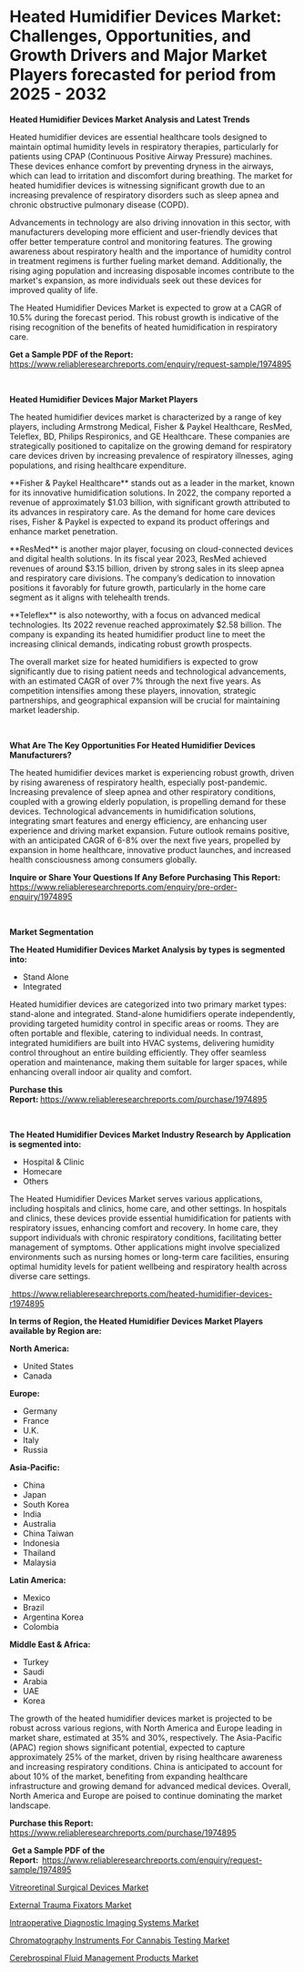 <p><h1>Heated Humidifier Devices Market: Challenges, Opportunities, and Growth Drivers and Major Market Players forecasted for period from 2025 - 2032</h1></p><p><strong>Heated Humidifier Devices Market Analysis and Latest Trends</strong></p>
<p><p>Heated humidifier devices are essential healthcare tools designed to maintain optimal humidity levels in respiratory therapies, particularly for patients using CPAP (Continuous Positive Airway Pressure) machines. These devices enhance comfort by preventing dryness in the airways, which can lead to irritation and discomfort during breathing. The market for heated humidifier devices is witnessing significant growth due to an increasing prevalence of respiratory disorders such as sleep apnea and chronic obstructive pulmonary disease (COPD). </p><p>Advancements in technology are also driving innovation in this sector, with manufacturers developing more efficient and user-friendly devices that offer better temperature control and monitoring features. The growing awareness about respiratory health and the importance of humidity control in treatment regimens is further fueling market demand. Additionally, the rising aging population and increasing disposable incomes contribute to the market's expansion, as more individuals seek out these devices for improved quality of life.</p><p>The Heated Humidifier Devices Market is expected to grow at a CAGR of 10.5% during the forecast period. This robust growth is indicative of the rising recognition of the benefits of heated humidification in respiratory care.</p></p>
<p><strong>Get a Sample PDF of the Report:&nbsp;</strong> <a href="https://www.reliableresearchreports.com/enquiry/request-sample/1974895?utm_campaign=13&utm_medium=2&utm_source=Github&utm_content=ia&utm_term=05032025&utm_id=heated-humidifier-devices">https://www.reliableresearchreports.com/enquiry/request-sample/1974895</a></p>
<p>&nbsp;</p>
<p><strong>Heated Humidifier Devices Major Market Players</strong></p>
<p><p>The heated humidifier devices market is characterized by a range of key players, including Armstrong Medical, Fisher & Paykel Healthcare, ResMed, Teleflex, BD, Philips Respironics, and GE Healthcare. These companies are strategically positioned to capitalize on the growing demand for respiratory care devices driven by increasing prevalence of respiratory illnesses, aging populations, and rising healthcare expenditure.</p><p>**Fisher & Paykel Healthcare** stands out as a leader in the market, known for its innovative humidification solutions. In 2022, the company reported a revenue of approximately $1.03 billion, with significant growth attributed to its advances in respiratory care. As the demand for home care devices rises, Fisher & Paykel is expected to expand its product offerings and enhance market penetration.</p><p>**ResMed** is another major player, focusing on cloud-connected devices and digital health solutions. In its fiscal year 2023, ResMed achieved revenues of around $3.15 billion, driven by strong sales in its sleep apnea and respiratory care divisions. The company’s dedication to innovation positions it favorably for future growth, particularly in the home care segment as it aligns with telehealth trends.</p><p>**Teleflex** is also noteworthy, with a focus on advanced medical technologies. Its 2022 revenue reached approximately $2.58 billion. The company is expanding its heated humidifier product line to meet the increasing clinical demands, indicating robust growth prospects.</p><p>The overall market size for heated humidifiers is expected to grow significantly due to rising patient needs and technological advancements, with an estimated CAGR of over 7% through the next five years. As competition intensifies among these players, innovation, strategic partnerships, and geographical expansion will be crucial for maintaining market leadership.</p></p>
<p>&nbsp;</p>
<p><strong>What Are The Key Opportunities For Heated Humidifier Devices Manufacturers?</strong></p>
<p><p>The heated humidifier devices market is experiencing robust growth, driven by rising awareness of respiratory health, especially post-pandemic. Increasing prevalence of sleep apnea and other respiratory conditions, coupled with a growing elderly population, is propelling demand for these devices. Technological advancements in humidification solutions, integrating smart features and energy efficiency, are enhancing user experience and driving market expansion. Future outlook remains positive, with an anticipated CAGR of 6-8% over the next five years, propelled by expansion in home healthcare, innovative product launches, and increased health consciousness among consumers globally.</p></p>
<p><strong>Inquire or Share Your Questions If Any Before Purchasing This Report:</strong> <a href="https://www.reliableresearchreports.com/enquiry/pre-order-enquiry/1974895?utm_campaign=13&utm_medium=2&utm_source=Github&utm_content=ia&utm_term=05032025&utm_id=heated-humidifier-devices">https://www.reliableresearchreports.com/enquiry/pre-order-enquiry/1974895</a></p>
<p>&nbsp;</p>
<p><strong>Market Segmentation</strong></p>
<p><strong>The Heated Humidifier Devices Market Analysis by types is segmented into:</strong></p>
<p><ul><li>Stand Alone</li><li>Integrated</li></ul></p>
<p><p>Heated humidifier devices are categorized into two primary market types: stand-alone and integrated. Stand-alone humidifiers operate independently, providing targeted humidity control in specific areas or rooms. They are often portable and flexible, catering to individual needs. In contrast, integrated humidifiers are built into HVAC systems, delivering humidity control throughout an entire building efficiently. They offer seamless operation and maintenance, making them suitable for larger spaces, while enhancing overall indoor air quality and comfort.</p></p>
<p><strong>Purchase this Report:&nbsp;</strong><a href="https://www.reliableresearchreports.com/purchase/1974895?utm_campaign=13&utm_medium=2&utm_source=Github&utm_content=ia&utm_term=05032025&utm_id=heated-humidifier-devices">https://www.reliableresearchreports.com/purchase/1974895</a></p>
<p>&nbsp;</p>
<p><strong>The Heated Humidifier Devices Market Industry Research by Application is segmented into:</strong></p>
<p><ul><li>Hospital & Clinic</li><li>Homecare</li><li>Others</li></ul></p>
<p><p>The Heated Humidifier Devices Market serves various applications, including hospitals and clinics, home care, and other settings. In hospitals and clinics, these devices provide essential humidification for patients with respiratory issues, enhancing comfort and recovery. In home care, they support individuals with chronic respiratory conditions, facilitating better management of symptoms. Other applications might involve specialized environments such as nursing homes or long-term care facilities, ensuring optimal humidity levels for patient wellbeing and respiratory health across diverse care settings.</p></p>
<p><a href="https://www.reliableresearchreports.com/heated-humidifier-devices-r1974895?utm_campaign=13&utm_medium=2&utm_source=Github&utm_content=ia&utm_term=05032025&utm_id=heated-humidifier-devices">&nbsp;https://www.reliableresearchreports.com/heated-humidifier-devices-r1974895</a></p>
<p><strong>In terms of Region, the Heated Humidifier Devices Market Players available by Region are:</strong></p>
<p>
    <p> <strong> North America: </strong>
        <ul>
            <li>United States</li>
            <li>Canada</li>
        </ul>
        </p> 
    <p> <strong> Europe: </strong>
        <ul>
            <li>Germany</li>
            <li>France</li>
            <li>U.K.</li>
            <li>Italy</li>
            <li>Russia</li>
        </ul>
        </p> 
    <p> <strong> Asia-Pacific: </strong>
        <ul>
            <li>China</li>
            <li>Japan</li>
            <li>South Korea</li>
            <li>India</li>
            <li>Australia</li>
            <li>China Taiwan</li>
            <li>Indonesia</li>
            <li>Thailand</li>
            <li>Malaysia</li>
        </ul>
        </p> 
    <p> <strong> Latin America: </strong>
        <ul>
            <li>Mexico</li>
            <li>Brazil</li>
            <li>Argentina Korea</li>
            <li>Colombia</li>
        </ul>
        </p> 
    <p> <strong> Middle East & Africa: </strong>
        <ul>
            <li>Turkey</li>
            <li>Saudi</li>
            <li>Arabia</li>
            <li>UAE</li>
            <li>Korea</li>
        </ul>
    </p>
    </p>
<p><p>The growth of the heated humidifier devices market is projected to be robust across various regions, with North America and Europe leading in market share, estimated at 35% and 30%, respectively. The Asia-Pacific (APAC) region shows significant potential, expected to capture approximately 25% of the market, driven by rising healthcare awareness and increasing respiratory conditions. China is anticipated to account for about 10% of the market, benefiting from expanding healthcare infrastructure and growing demand for advanced medical devices. Overall, North America and Europe are poised to continue dominating the market landscape.</p></p>
<p><strong>Purchase this Report: </strong><a href="https://www.reliableresearchreports.com/purchase/1974895?utm_campaign=13&utm_medium=2&utm_source=Github&utm_content=ia&utm_term=05032025&utm_id=heated-humidifier-devices">https://www.reliableresearchreports.com/purchase/1974895</a></p>
<p>&nbsp;<strong>Get a Sample PDF of the Report:&nbsp;&nbsp;</strong><a href="https://www.reliableresearchreports.com/enquiry/request-sample/1974895?utm_campaign=13&utm_medium=2&utm_source=Github&utm_content=ia&utm_term=05032025&utm_id=heated-humidifier-devices">https://www.reliableresearchreports.com/enquiry/request-sample/1974895</a></p>
<p><strong></strong></p>
<p><p><a href="https://github.com/lestymbango/Market-Research-Report-List-1/blob/main/vitreoretinal-surgical-devices-market.md?utm_campaign=13&utm_medium=2&utm_source=Github&utm_content=ia&utm_term=05032025&utm_id=heated-humidifier-devices">Vitreoretinal Surgical Devices Market</a></p><p><a href="https://github.com/anesimazikpd/Market-Research-Report-List-1/blob/main/external-trauma-fixators-market.md?utm_campaign=13&utm_medium=2&utm_source=Github&utm_content=ia&utm_term=05032025&utm_id=heated-humidifier-devices">External Trauma Fixators Market</a></p><p><a href="https://github.com/tafuaraasswn/Market-Research-Report-List-1/blob/main/intraoperative-diagnostic-imaging-systems-market.md?utm_campaign=13&utm_medium=2&utm_source=Github&utm_content=ia&utm_term=05032025&utm_id=heated-humidifier-devices">Intraoperative Diagnostic Imaging Systems Market</a></p><p><a href="https://github.com/welidaeisya/Market-Research-Report-List-1/blob/main/chromatography-instruments-for-cannabis-testing-market.md?utm_campaign=13&utm_medium=2&utm_source=Github&utm_content=ia&utm_term=05032025&utm_id=heated-humidifier-devices">Chromatography Instruments For Cannabis Testing Market</a></p><p><a href="https://github.com/peggiputra7o/Market-Research-Report-List-1/blob/main/cerebrospinal-fluid-management-products-market.md?utm_campaign=13&utm_medium=2&utm_source=Github&utm_content=ia&utm_term=05032025&utm_id=heated-humidifier-devices">Cerebrospinal Fluid Management Products Market</a></p></p>